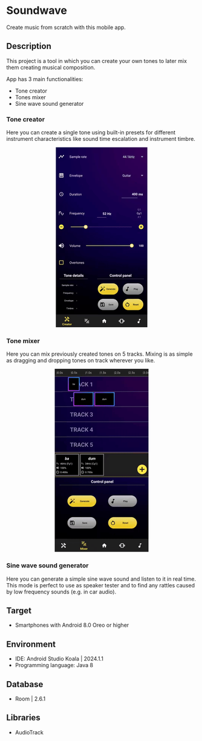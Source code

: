# Soundwave

Create music from scratch with this mobile app. 

## Description
This project is a tool in which you can create your own tones to later mix them creating musical composition.

App has 3 main functionalities:
- Tone creator
- Tones mixer
- Sine wave sound generator

### Tone creator
Here you can create a single tone using built-in presets for different instrument characteristics like sound time escalation and instrument timbre.

<p align="center">
  <img src="https://github.com/LukaszKowalewski147/Soundwave/blob/main/gifs/tone_creator_2.gif" alt="animated" />
</p>

### Tone mixer
Here you can mix previously created tones on 5 tracks. Mixing is as simple as dragging and dropping tones on track wherever you like.

<p align="center">
  <img src="https://github.com/LukaszKowalewski147/Soundwave/blob/main/gifs/tone_mixer_1.gif" alt="animated" />
</p>

### Sine wave sound generator
Here you can generate a simple sine wave sound and listen to it in real time. This mode is perfect to use as speaker tester and to find any rattles caused by low frequency sounds (e.g. in car audio).

## Target
- Smartphones with Android 8.0 Oreo or higher

## Environment
- IDE: Android Studio Koala | 2024.1.1
- Programming language: Java 8

## Database
- Room | 2.6.1

## Libraries
- AudioTrack
